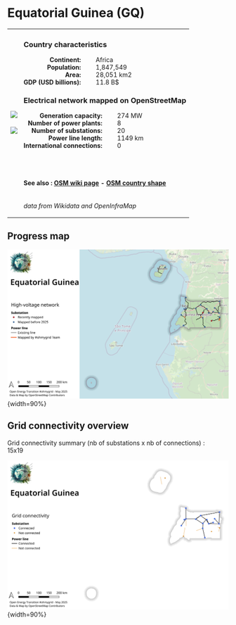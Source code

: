 # Equatorial Guinea (GQ)

<table width="90%">
<tr>
<td>
<img src="http://commons.wikimedia.org/wiki/Special:FilePath/Flag%20of%20Equatorial%20Guinea.svg" width="250">
<br><br>
<img src="http://commons.wikimedia.org/wiki/Special:FilePath/LocationEquatorialGuinea.svg" width="250"></td>
<td>
<h3>Country characteristics</h3>
<div style="display: inline-block;text-align:right;margin-right:30px;font-weight: bold;">
Continent:<br>Population:<br>Area:<br>GDP (USD billions):
</div>
<div style="display: inline-block;">
Africa<br>1,847,549<br>28,051 km2<br>11.8 B$
</div>
<h3>Electrical network mapped on OpenStreetMap</h3>
<div style="display: inline-block;text-align:right;margin-right:30px;font-weight: bold;">Generation capacity:<br>
Number of power plants:<br>
Number of substations:<br>
Power line length:<br>
International connections:<br>
</div>
<div style="display: inline-block;">274 MW<br>
8<br>
20<br>
1149 km<br>
0<br>
</div>

<br><br><h4>See also :
<a href="https://wiki.openstreetmap.org/wiki/Power_networks/Equatorial Guinea" target="_blank">OSM wiki page</a> -
<a href="https://openstreetmap.org/relation/192791" target="_blank">OSM country shape</a>
</h4>

<br><i>data from Wikidata and OpenInfraMap</i>
</td>
</tr>
</table>


## Progress map

![Map](../images/maps_countries/GQ/high-voltage-network.png){width=90%}



## Grid connectivity overview

Grid connectivity summary (nb of substations x nb of connections) :<br>15x19

![Map](../images/maps_countries/GQ/grid-connectivity.png){width=90%}

